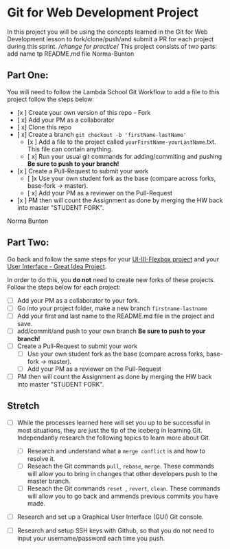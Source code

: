 # Git for Web Development Project
In this project you will be using the concepts learned in the Git for Web Development lesson to fork/clone/push/and submit a PR for each project during this sprint.
*/change for practice*/
This project consists of two parts:
add name tp README.md file
Norma-Bunton 

## Part One:
You will need to follow the Lambda School Git Workflow to add a file to this project follow the steps below:

- [x ] Create your own version of this repo - Fork
- [ x] Add your PM as a collaborator
- [ x] Clone this repo
- [ x] Create a branch `git checkout -b 'firstName-lastName'`
  - [x ] Add a file to the project called `yourFirstName-yourLastName`.txt. This file can contain anything.
  - [ x] Run your usual git commands for adding/commiting and pushing **Be sure to push to your branch!**
- [x ] Create a Pull-Request to submit your work
  - [ ]x Use your own student fork as the base (compare across forks, base-fork -> master).
  - [ x] Add your PM as a reviewer on the Pull-Request
- [x ] PM then will count the Assignment as done by merging the HW back into master "STUDENT FORK".

Norma Bunton


## Part Two:
Go back and follow the same steps for your [UI-III-Flexbox project](https://github.com/LambdaSchool/UI-III-Flexbox) and your [User Interface - Great Idea Project](https://github.com/LambdaSchool/User-Interface).

In order to do this, you **do not** need to create new forks of these projects. Follow the steps below for each project:

- [ ] Add your PM as a collaborator to your fork. 
- [ ] Go into your project folder, make a new branch `firstname-lastname`
- [ ] Add your first and last name to the README.md file in the project and save.
- [ ] add/commit/and push to your own branch  **Be sure to push to your branch!**
- [ ] Create a Pull-Request to submit your work
  - [ ] Use your own student fork as the base (compare across forks, base-fork -> master).
  - [ ] Add your PM as a reviewer on the Pull-Request
- [ ] PM then will count the Assignment as done by merging the HW back into master "STUDENT FORK".

## Stretch
- [ ] While the processes learned here will set you up to be successful in most situations, they are just the tip of the iceberg in learning Git. Independantly research the following topics to learn more about Git.
  - [ ] Research and understand what a `merge conflict` is and how to resolve it.
  - [ ] Reseach the Git commands `pull`, `rebase`, `merge`. These commands will allow you to bring in changes that other developers push to the master branch.
  - [ ] Reseach the Git commands `reset `, `revert`, `clean`. These commands will allow you to go back and ammends previous commits you have made.

- [ ] Research and set up a Graphical User Interface (GUI) Git console. 

- [ ] Research and setup SSH keys with Github, so that you do not need to input your username/password each time you push. 

